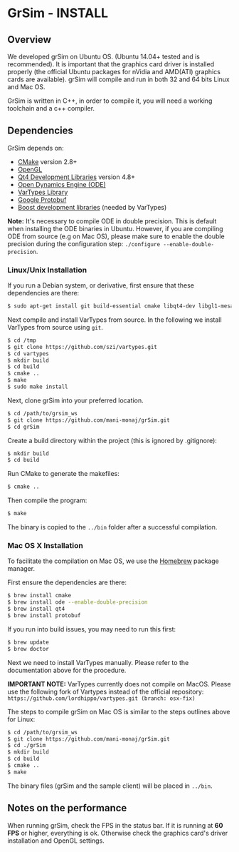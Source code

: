 # GrSim - INSTALL

## Overview

We developed grSim on Ubuntu OS. (Ubuntu 14.04+ tested and is recommended). It is  important that the graphics card driver is installed properly (the official Ubuntu packages for nVidia and AMD(ATI) graphics cards are available). grSim will compile and run in both 32 and 64 bits Linux and Mac OS.

GrSim is written in C++, in order to compile it, you will need a working toolchain and a c++ compiler.

## Dependencies

GrSim depends on:

- [CMake](https://cmake.org/) version 2.8+ 
- [OpenGL](https://www.opengl.org)
- [Qt4 Development Libraries](https://www.qt.io) version 4.8+
- [Open Dynamics Engine (ODE)](http://www.ode.org)
- [VarTypes Library](https://github.com/szi/vartypes)
- [Google Protobuf](https://github.com/google/protobuf)
- [Boost development libraries](http://www.boost.org/) (needed by VarTypes)

**Note:** It's necessary to compile ODE in double precision. This is default when installing the ODE binaries in Ubuntu. However, if you are compiling ODE from source (e.g on Mac OS), please make sure to enable the double precision during the configuration step: `./configure --enable-double-precision`.

### Linux/Unix Installation

If you run a Debian system, or derivative, first ensure that these dependencies are there:

```bash
$ sudo apt-get install git build-essential cmake libqt4-dev libgl1-mesa-dev libglu1-mesa-dev libprotobuf-dev protobuf-compiler libode-dev libboost-dev
```

Next compile and install VarTypes from source. In the following we install VarTypes from source using `git`.

```bash
$ cd /tmp
$ git clone https://github.com/szi/vartypes.git 
$ cd vartypes
$ mkdir build
$ cd build
$ cmake ..
$ make
$ sudo make install
```

Next, clone grSim into your preferred location.

```bash
$ cd /path/to/grsim_ws
$ git clone https://github.com/mani-monaj/grSim.git
$ cd grSim
```

Create a build directory within the project (this is ignored by .gitignore):

```bash
$ mkdir build
$ cd build
```

Run CMake to generate the makefiles:

```bash
$ cmake ..
```

Then compile the program:

```bash
$ make
```

The binary is copied to the `../bin` folder after a successful compilation.

### Mac OS X Installation

To facilitate the compilation on Mac OS, we use the [Homebrew](http://brew.sh/) package manager.

First ensure the dependencies are there:

```bash
$ brew install cmake
$ brew install ode --enable-double-precision
$ brew install qt4
$ brew install protobuf
```

If you run into build issues, you may need to run this first:

```bash
$ brew update
$ brew doctor
```

Next we need to install VarTypes manually. Please refer to the documentation above for the procedure. 

**IMPORTANT NOTE:** VarTypes currently does not compile on MacOS. Please use the following fork of Vartypes instead of the official repository: `https://github.com/lordhippo/vartypes.git (branch: osx-fix)`

The steps to compile grSim on Mac OS is similar to the steps outlines above for Linux:


```bash
$ cd /path/to/grsim_ws
$ git clone https://github.com/mani-monaj/grSim.git
$ cd ./grSim
$ mkdir build
$ cd build
$ cmake ..
$ make
```

The binary files (grSim and the sample client) will be placed in `../bin`. 

## Notes on the performance

When running grSim, check the FPS in the status bar. If it is running at **60 FPS** or higher, everything is ok. Otherwise check the graphics card's driver installation and OpenGL settings.